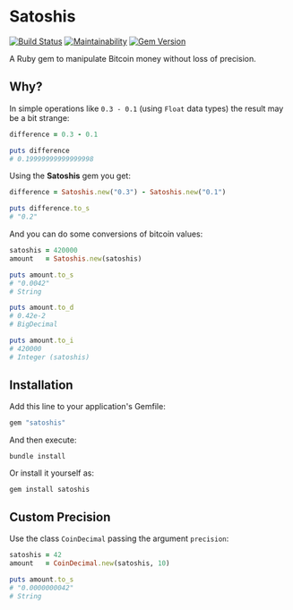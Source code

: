 # Satoshis

[![Build Status](https://travis-ci.org/bsoares/satoshis.svg?branch=master)](https://travis-ci.org/bsoares/satoshis)
[![Maintainability](https://api.codeclimate.com/v1/badges/69b087f6c2d3cfbb0fa2/maintainability)](https://codeclimate.com/github/bsoares/satoshis/maintainability)
[![Gem Version](https://badge.fury.io/rb/satoshis.svg)](https://badge.fury.io/rb/satoshis)

A Ruby gem to manipulate Bitcoin money without loss of precision.

## Why?

In simple operations like `0.3 - 0.1` (using `Float` data types) the result may be a bit strange:

```ruby
difference = 0.3 - 0.1

puts difference
# 0.19999999999999998
```

Using the **Satoshis** gem you get:

```ruby
difference = Satoshis.new("0.3") - Satoshis.new("0.1")

puts difference.to_s
# "0.2"
```

And you can do some conversions of bitcoin values:

```ruby
satoshis = 420000
amount   = Satoshis.new(satoshis)

puts amount.to_s
# "0.0042"
# String

puts amount.to_d
# 0.42e-2
# BigDecimal

puts amount.to_i
# 420000
# Integer (satoshis)
```

## Installation

Add this line to your application's Gemfile:

```ruby
gem "satoshis"
```

And then execute:

```shell
bundle install
```

Or install it yourself as:

```shell
gem install satoshis
```

## Custom Precision

Use the class `CoinDecimal` passing the argument `precision`:

```ruby
satoshis = 42
amount   = CoinDecimal.new(satoshis, 10)

puts amount.to_s
# "0.0000000042"
# String
```
